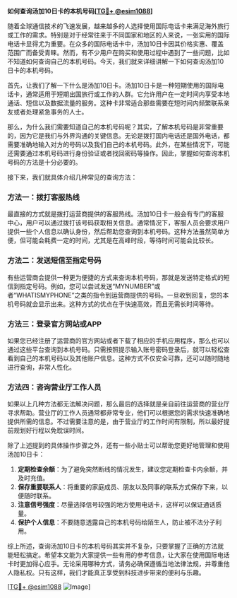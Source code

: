 **如何查询汤加10日卡的本机号码[[TG💪+ @esim1088](https://t.me/s/esim1088)]**

随着全球通信技术的飞速发展，越来越多的人选择使用国际电话卡来满足海外旅行或工作的需求。特别是对于经常往来于不同国家和地区的人来说，一张实用的国际电话卡显得尤为重要。在众多的国际电话卡中，汤加10日卡因其价格实惠、覆盖范围广而备受青睐。然而，有不少用户在购买和使用过程中遇到了一些问题，比如不知道如何查询自己的本机号码。今天，我们就来详细讲解一下如何查询汤加10日卡的本机号码。

首先，让我们了解一下什么是汤加10日卡。汤加10日卡是一种短期使用的国际电话卡，通常适用于短期出国旅行或工作的人群。它允许用户在一定时间内享受本地通话、短信以及数据流量的服务。这种卡非常适合那些需要在短时间内频繁联系亲友或者处理紧急事务的人士。

那么，为什么我们需要知道自己的本机号码呢？其实，了解本机号码是非常重要的，因为它是我们与外界沟通的关键信息。无论是拨打国内电话还是国外电话，都需要准确地输入对方的号码以及我们自己的本机号码。此外，在某些情况下，可能还需要通过本机号码进行身份验证或者找回密码等操作。因此，掌握如何查询本机号码的方法是十分必要的。

接下来，我们就具体介绍几种常见的查询方法：

### 方法一：拨打客服热线

最直接的方式就是拨打运营商提供的客服热线。汤加10日卡一般会有专门的客服中心，用户可以通过拨打该号码获取相关信息。通常情况下，客服人员会要求用户提供一些个人信息以确认身份，然后帮助您查询到本机号码。这种方法虽然简单方便，但可能会耗费一定的时间，尤其是在高峰时段，等待时间可能会比较长。

### 方法二：发送短信至指定号码

有些运营商会提供一种更为便捷的方式来查询本机号码，那就是发送特定格式的短信到指定号码。例如，您可以尝试发送“MYNUMBER”或者“WHATISMYPHONE”之类的指令到运营商提供的号码。一旦收到回复，您的本机号码就会显示出来。这种方式的优点在于快速高效，而且无需长时间等待。

### 方法三：登录官方网站或APP

如果您已经注册了运营商的官方网站或者下载了相应的手机应用程序，那么也可以通过这些平台查询到本机号码。只需按照提示输入账号密码登录后，就可以轻松查看到自己的本机号码以及其他账户信息。这种方式不仅安全可靠，还可以随时随地进行查询，非常人性化。

### 方法四：咨询营业厅工作人员

如果以上几种方法都无法解决问题，那么最后的选择就是亲自前往运营商的营业厅寻求帮助。营业厅的工作人员通常都非常专业，他们可以根据您的需求快速准确地提供所需的信息。不过需要注意的是，由于营业厅的工作时间有限制，所以最好提前规划好行程以免耽误时间。

除了上述提到的具体操作步骤之外，还有一些小贴士可以帮助您更好地管理和使用汤加10日卡：

1. **定期检查余额**：为了避免突然断线的情况发生，建议您定期检查卡内余额，并及时充值。
2. **保存重要联系人**：将重要的家庭成员、朋友以及同事的联系方式保存下来，以便随时联系。
3. **注意信号强度**：尽量选择信号较强的地方使用电话卡，这样可以保证通话质量。
4. **保护个人信息**：不要随意透露自己的本机号码给陌生人，防止被不法分子利用。

综上所述，查询汤加10日卡的本机号码其实并不复杂，只要掌握了正确的方法就能轻松搞定。希望本文能为大家提供一些有用的参考信息，让大家在使用国际电话卡时更加得心应手。无论采用哪种方式，请务必确保遵循当地法律法规，并尊重他人隐私权。只有这样，我们才能真正享受到科技进步带来的便利与乐趣。

[[TG💪+ @esim1088](https://t.me/s/esim1088) ![Image](https://i.postimg.cc/4NQfJmqS/Snipaste-2025-05-13-00-14-12.png)]